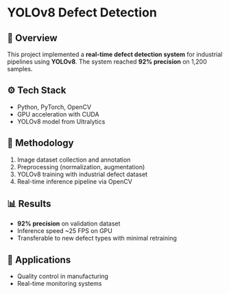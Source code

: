 # YOLOv8 Defect Detection

## 📌 Overview
This project implemented a **real-time defect detection system** for industrial pipelines using **YOLOv8**. The system reached **92% precision** on 1,200 samples.

## ⚙️ Tech Stack
- Python, PyTorch, OpenCV
- GPU acceleration with CUDA
- YOLOv8 model from Ultralytics

## 🧠 Methodology
1. Image dataset collection and annotation
2. Preprocessing (normalization, augmentation)
3. YOLOv8 training with industrial defect dataset
4. Real-time inference pipeline via OpenCV

## 📊 Results
- **92% precision** on validation dataset
- Inference speed ~25 FPS on GPU
- Transferable to new defect types with minimal retraining

## 🌟 Applications
- Quality control in manufacturing
- Real-time monitoring systems

